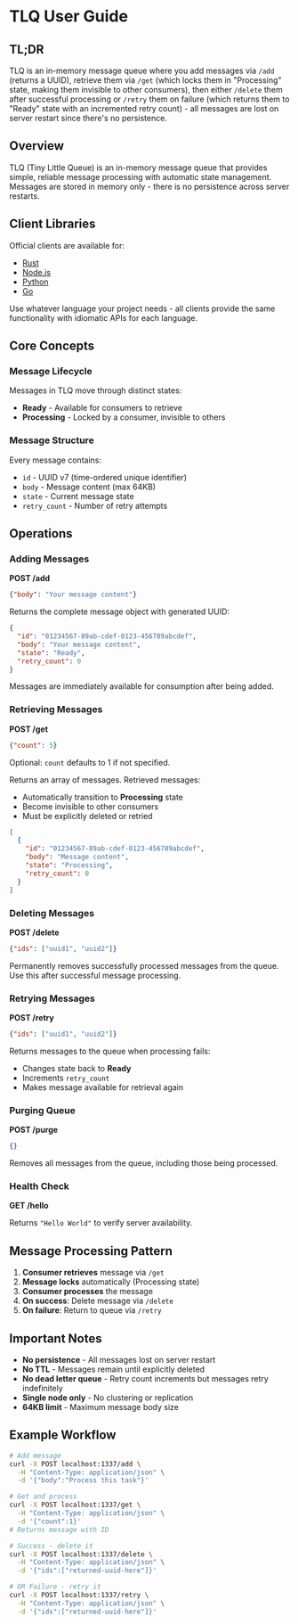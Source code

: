 # TLQ User Guide

## TL;DR

TLQ is an in-memory message queue where you add messages via `/add` (returns a UUID), retrieve them via `/get` (which locks them in "Processing" state, making them invisible to other consumers), then either `/delete` them after successful processing or `/retry` them on failure (which returns them to "Ready" state with an incremented retry count) - all messages are lost on server restart since there's no persistence.

## Overview

TLQ (Tiny Little Queue) is an in-memory message queue that provides simple, reliable message processing with automatic state management. Messages are stored in memory only - there is no persistence across server restarts.

## Client Libraries

Official clients are available for:
- [Rust](https://crates.io/crates/tlq-client)
- [Node.js](https://www.npmjs.com/package/tlq-client)
- [Python](https://pypi.org/project/tlq-client/)
- [Go](https://pkg.go.dev/github.com/skyaktech/tlq-client-go)

Use whatever language your project needs - all clients provide the same functionality with idiomatic APIs for each language.

## Core Concepts

### Message Lifecycle

Messages in TLQ move through distinct states:

- **Ready** - Available for consumers to retrieve
- **Processing** - Locked by a consumer, invisible to others

### Message Structure

Every message contains:
- `id` - UUID v7 (time-ordered unique identifier)
- `body` - Message content (max 64KB)
- `state` - Current message state
- `retry_count` - Number of retry attempts

## Operations

### Adding Messages

**POST /add**
```json
{"body": "Your message content"}
```

Returns the complete message object with generated UUID:
```json
{
  "id": "01234567-89ab-cdef-0123-456789abcdef",
  "body": "Your message content",
  "state": "Ready",
  "retry_count": 0
}
```

Messages are immediately available for consumption after being added.

### Retrieving Messages

**POST /get**
```json
{"count": 5}
```
Optional: `count` defaults to 1 if not specified.

Returns an array of messages. Retrieved messages:
- Automatically transition to **Processing** state
- Become invisible to other consumers
- Must be explicitly deleted or retried

```json
[
  {
    "id": "01234567-89ab-cdef-0123-456789abcdef",
    "body": "Message content",
    "state": "Processing",
    "retry_count": 0
  }
]
```

### Deleting Messages

**POST /delete**
```json
{"ids": ["uuid1", "uuid2"]}
```

Permanently removes successfully processed messages from the queue. Use this after successful message processing.

### Retrying Messages

**POST /retry**
```json
{"ids": ["uuid1", "uuid2"]}
```

Returns messages to the queue when processing fails:
- Changes state back to **Ready**
- Increments `retry_count`
- Makes message available for retrieval again

### Purging Queue

**POST /purge**
```json
{}
```

Removes all messages from the queue, including those being processed.

### Health Check

**GET /hello**

Returns `"Hello World"` to verify server availability.

## Message Processing Pattern

1. **Consumer retrieves** message via `/get`
2. **Message locks** automatically (Processing state)
3. **Consumer processes** the message
4. **On success**: Delete message via `/delete`
5. **On failure**: Return to queue via `/retry`

## Important Notes

- **No persistence** - All messages lost on server restart
- **No TTL** - Messages remain until explicitly deleted
- **No dead letter queue** - Retry count increments but messages retry indefinitely
- **Single node only** - No clustering or replication
- **64KB limit** - Maximum message body size

## Example Workflow

```bash
# Add message
curl -X POST localhost:1337/add \
  -H "Content-Type: application/json" \
  -d '{"body":"Process this task"}'

# Get and process
curl -X POST localhost:1337/get \
  -H "Content-Type: application/json" \
  -d '{"count":1}'
# Returns message with ID

# Success - delete it
curl -X POST localhost:1337/delete \
  -H "Content-Type: application/json" \
  -d '{"ids":["returned-uuid-here"]}'

# OR Failure - retry it
curl -X POST localhost:1337/retry \
  -H "Content-Type: application/json" \
  -d '{"ids":["returned-uuid-here"]}'
```